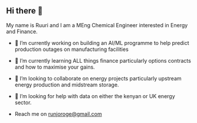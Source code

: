 ## Hi there 👋
My name is Ruuri and I am a MEng Chemical Engineer interested in Energy and Finance.

- 🔭 I’m currently working on building an AI/ML programme to help predict production outages on manufacturing facilities
- 🌱 I’m currently learning ALL things finance particularly options contracts and how to maximise your gains.
- 👯 I’m looking to collaborate on energy projects particularly upstream energy production and midstream storage.
- 🤔 I’m looking for help with data on either the kenyan or UK energy sector.

- Reach me on runjoroge@gmail.com


<!--
**pistothesecond/pistothesecond** is a ✨ _special_ ✨ repository because its `README.md` (this file) appears on your GitHub profile.

Here are some ideas to get you started:

- 🔭 I’m currently working on ...
- 🌱 I’m currently learning ...
- 👯 I’m looking to collaborate on ...
- 🤔 I’m looking for help with ...
- 💬 Ask me about ...
- 📫 How to reach me: ...
- 😄 Pronouns: ...
- ⚡ Fun fact: ...
-->
